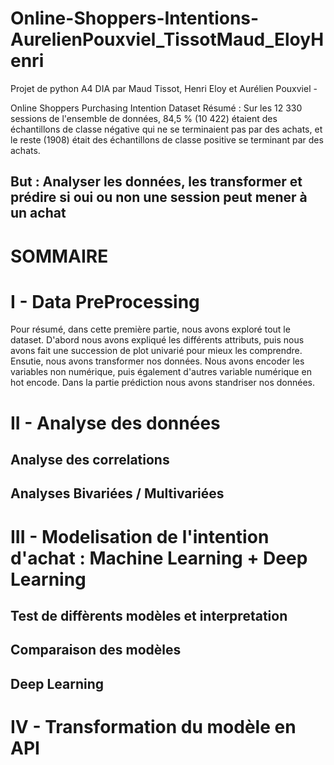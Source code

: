 # Online-Shoppers-Intentions-AurelienPouxviel_TissotMaud_EloyHenri
Projet de python A4 DIA par Maud Tissot, Henri Eloy et Aurélien Pouxviel - 

Online Shoppers Purchasing Intention Dataset
Résumé : Sur les 12 330 sessions de l'ensemble de données, 84,5 % (10 422) étaient des échantillons de classe négative qui ne se terminaient pas par des achats, et le reste (1908) était des échantillons de classe positive se terminant par des achats.

## But : Analyser les données, les transformer et prédire si oui ou non une session peut mener à un achat
# SOMMAIRE
# I - Data PreProcessing

Pour résumé, dans cette première partie, nous avons exploré tout le dataset. D'abord nous avons expliqué les différents attributs, puis nous avons fait une succession de plot univarié pour mieux les comprendre.
Ensutie, nous avons transformer nos données. Nous avons encoder les variables non numérique, puis également d'autres variable numérique en hot encode.
Dans la partie prédiction nous avons standriser nos données.

# II - Analyse des données
  ## Analyse des correlations
  ## Analyses Bivariées / Multivariées
# III - Modelisation de l'intention d'achat : Machine Learning + Deep Learning
  ## Test de diffèrents modèles et interpretation
  ## Comparaison des modèles
  ## Deep Learning
# IV - Transformation du modèle en API
